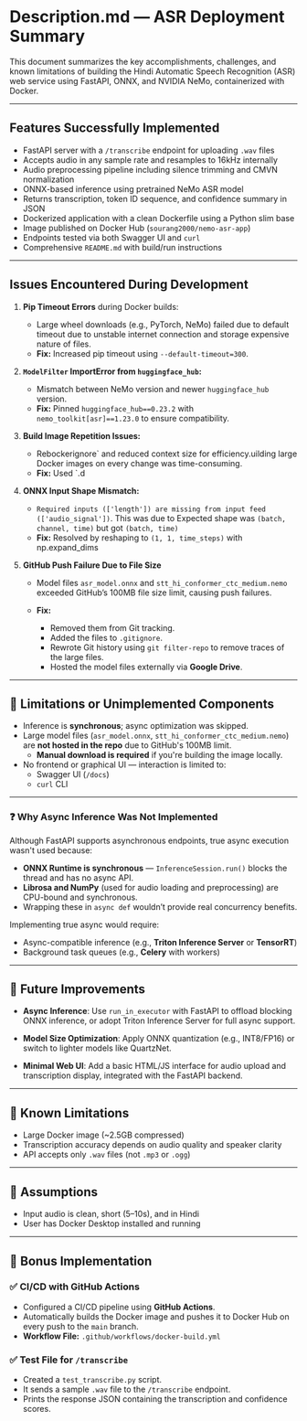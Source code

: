 # Description.md — ASR Deployment Summary

This document summarizes the key accomplishments, challenges, and known limitations of building the Hindi Automatic Speech Recognition (ASR) web service using FastAPI, ONNX, and NVIDIA NeMo, containerized with Docker.

---

## Features Successfully Implemented

- FastAPI server with a `/transcribe` endpoint for uploading `.wav` files
- Accepts audio in any sample rate and resamples to 16kHz internally
- Audio preprocessing pipeline including silence trimming and CMVN normalization
- ONNX-based inference using pretrained NeMo ASR model
- Returns transcription, token ID sequence, and confidence summary in JSON
- Dockerized application with a clean Dockerfile using a Python slim base
- Image published on Docker Hub (`sourang2000/nemo-asr-app`)
- Endpoints tested via both Swagger UI and `curl`
- Comprehensive `README.md` with build/run instructions

---

## Issues Encountered During Development

1. **Pip Timeout Errors** during Docker builds:
   - Large wheel downloads (e.g., PyTorch, NeMo) failed due to default timeout due to unstable internet connection and storage expensive nature of files.
   - **Fix:** Increased pip timeout using `--default-timeout=300`.

2. **`ModelFilter` ImportError from `huggingface_hub`:**
   - Mismatch between NeMo version and newer `huggingface_hub` version.
   - **Fix:** Pinned `huggingface_hub==0.23.2` with `nemo_toolkit[asr]==1.23.0` to ensure compatibility.

3. **Build Image Repetition Issues:**
   - Rebockerignore` and reduced context size for efficiency.uilding large Docker images on every change was time-consuming.
   - **Fix:** Used `.d

4. **ONNX Input Shape Mismatch:**
   - `Required inputs (['length']) are missing from input feed (['audio_signal'])`. This was due to Expected shape was `(batch, channel, time)` but got `(batch, time)`
   - **Fix:** Resolved by reshaping to `(1, 1, time_steps)` with np.expand_dims

5. **GitHub Push Failure Due to File Size**
 
   - Model files `asr_model.onnx` and `stt_hi_conformer_ctc_medium.nemo` exceeded GitHub’s 100MB file size limit, causing push failures.


   - **Fix:**

     - Removed them from Git tracking.
     - Added the files to `.gitignore`.
     - Rewrote Git history using `git filter-repo` to remove traces of the large files.
     - Hosted the model files externally via **Google Drive**.


---

## 🚫 Limitations or Unimplemented Components

- Inference is **synchronous**; async optimization was skipped.
- Large model files (`asr_model.onnx`, `stt_hi_conformer_ctc_medium.nemo`) are **not hosted in the repo** due to GitHub's 100MB limit.
  - **Manual download is required** if you're building the image locally.
- No frontend or graphical UI — interaction is limited to:
  - Swagger UI (`/docs`)
  - `curl` CLI

---

### ❓ Why Async Inference Was Not Implemented

Although FastAPI supports asynchronous endpoints, true async execution wasn't used because:

- **ONNX Runtime is synchronous** — `InferenceSession.run()` blocks the thread and has no async API.
- **Librosa and NumPy** (used for audio loading and preprocessing) are CPU-bound and synchronous.
- Wrapping these in `async def` wouldn’t provide real concurrency benefits.

Implementing true async would require:

- Async-compatible inference (e.g., **Triton Inference Server** or **TensorRT**)
- Background task queues (e.g., **Celery** with workers)
---


## 🚀 Future Improvements

- **Async Inference**: Use `run_in_executor` with FastAPI to offload blocking ONNX inference, or adopt Triton Inference Server for full async support.

- **Model Size Optimization**: Apply ONNX quantization (e.g., INT8/FP16) or switch to lighter models like QuartzNet.

- **Minimal Web UI**: Add a basic HTML/JS interface for audio upload and transcription display, integrated with the FastAPI backend.


---

## 🧩 Known Limitations

- Large Docker image (~2.5GB compressed)
- Transcription accuracy depends on audio quality and speaker clarity
- API accepts only `.wav` files (not `.mp3` or `.ogg`)

---

## 🧠 Assumptions

- Input audio is clean, short (5–10s), and in Hindi
- User has Docker Desktop installed and running

---
## 🎯 Bonus Implementation

### ✅ CI/CD with GitHub Actions
- Configured a CI/CD pipeline using **GitHub Actions**.
- Automatically builds the Docker image and pushes it to Docker Hub on every push to the `main` branch.
- **Workflow File:** `.github/workflows/docker-build.yml`

### ✅ Test File for `/transcribe`
- Created a `test_transcribe.py` script.
- It sends a sample `.wav` file to the `/transcribe` endpoint.
- Prints the response JSON containing the transcription and confidence scores.
